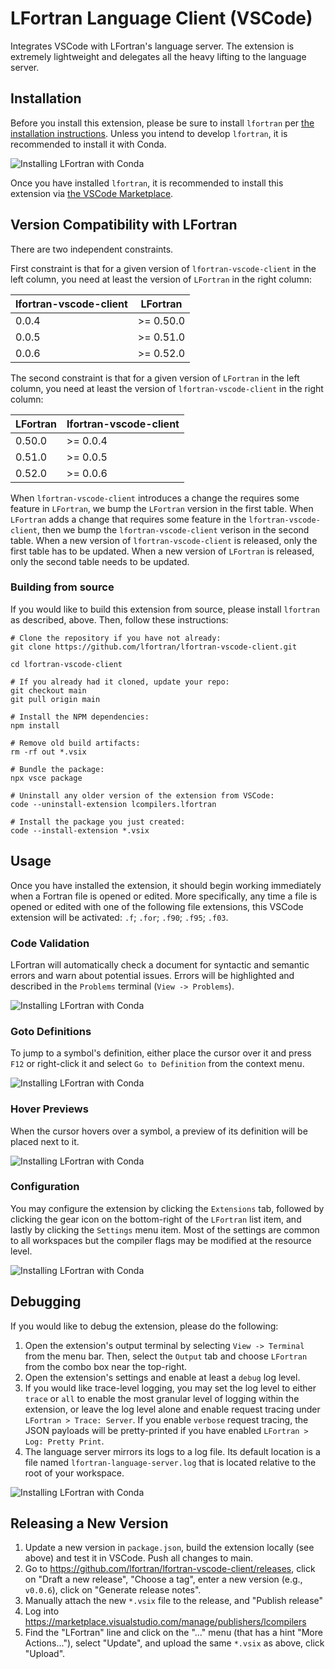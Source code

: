 # LFortran Language Client (VSCode)

Integrates VSCode with LFortran's language server. The extension is extremely
lightweight and delegates all the heavy lifting to the language server.

## Installation

Before you install this extension, please be sure to install `lfortran` per [the
installation instructions](https://docs.lfortran.org/en/installation/). Unless
you intend to develop `lfortran`, it is recommended to install it with Conda.

![Installing LFortran with Conda](https://lfortran.github.io/lfortran-vscode-client/videos/lfortran-vscode-client/installing-lfortran-with-conda.gif)

Once you have installed `lfortran`, it is recommended to install this extension
via [the VSCode
Marketplace](https://marketplace.visualstudio.com/items?itemName=LCompilers.LFortran).

## Version Compatibility with LFortran

There are two independent constraints.

First constraint is that for a given version of `lfortran-vscode-client` in the
left column, you need at least the version of `LFortran` in the right column:

| lfortran-vscode-client | LFortran  |
| ---------------------- | --------- |
| 0.0.4                  | >= 0.50.0 |
| 0.0.5                  | >= 0.51.0 |
| 0.0.6                  | >= 0.52.0 |

The second constraint is that for a given version of `LFortran` in the left
column, you need at least the version of `lfortran-vscode-client` in the right
column:

| LFortran | lfortran-vscode-client |
| -------- | ---------------------- |
| 0.50.0   | >= 0.0.4               |
| 0.51.0   | >= 0.0.5               |
| 0.52.0   | >= 0.0.6               |

When `lfortran-vscode-client` introduces a change the requires some feature in
`LFortran`, we bump the `LFortran` version in the first table. When `LFortran`
adds a change that requires some feature in the `lfortran-vscode-client`, then
we bump the `lfortran-vscode-client` verison in the second table. When a new
version of `lfortran-vscode-client` is released, only the first table has to be
updated. When a new version of `LFortran` is released, only the second table
needs to be updated.


### Building from source

If you would like to build this extension from source, please install `lfortran`
as described, above. Then, follow these instructions:

```shell
# Clone the repository if you have not already:
git clone https://github.com/lfortran/lfortran-vscode-client.git

cd lfortran-vscode-client

# If you already had it cloned, update your repo:
git checkout main
git pull origin main

# Install the NPM dependencies:
npm install

# Remove old build artifacts:
rm -rf out *.vsix

# Bundle the package:
npx vsce package

# Uninstall any older version of the extension from VSCode:
code --uninstall-extension lcompilers.lfortran

# Install the package you just created:
code --install-extension *.vsix
```

## Usage

Once you have installed the extension, it should begin working immediately when
a Fortran file is opened or edited. More specifically, any time a file is opened
or edited with one of the following file extensions, this VSCode extension will
be activated: `.f`; `.for`; `.f90`; `.f95`; `.f03`.

### Code Validation

LFortran will automatically check a document for syntactic and semantic errors
and warn about potential issues. Errors will be highlighted and described in the
`Problems` terminal (`View -> Problems`).

![Installing LFortran with Conda](https://lfortran.github.io/lfortran-vscode-client/videos/lfortran-vscode-client/document-validation.gif)

### Goto Definitions

To jump to a symbol's definition, either place the cursor over it and press
`F12` or right-click it and select `Go to Definition` from the context menu.

![Installing LFortran with Conda](https://lfortran.github.io/lfortran-vscode-client/videos/lfortran-vscode-client/goto-definition.gif)

### Hover Previews

When the cursor hovers over a symbol, a preview of its definition will be placed
next to it.

![Installing LFortran with Conda](https://lfortran.github.io/lfortran-vscode-client/videos/lfortran-vscode-client/hover-previews.gif)

### Configuration

You may configure the extension by clicking the `Extensions` tab, followed by
clicking the gear icon on the bottom-right of the `LFortran` list item, and
lastly by clicking the `Settings` menu item. Most of the settings are common to
all workspaces but the compiler flags may be modified at the resource level.

![Installing LFortran with Conda](https://lfortran.github.io/lfortran-vscode-client/videos/lfortran-vscode-client/configuration.gif)

## Debugging

If you would like to debug the extension, please do the following:
1. Open the extension's output terminal by selecting `View -> Terminal` from the
   menu bar. Then, select the `Output` tab and choose `LFortran` from the combo
   box near the top-right.
2. Open the extension's settings and enable at least a `debug` log level.
3. If you would like trace-level logging, you may set the log level to either
   `trace` or `all` to enable the most granular level of logging within the
   extension, or leave the log level alone and enable request tracing under
   `LFortran > Trace: Server`. If you enable `verbose` request tracing, the JSON
   payloads will be pretty-printed if you have enabled `LFortran > Log: Pretty
   Print`.
4. The language server mirrors its logs to a log file. Its default location is a
   file named `lfortran-language-server.log` that is located relative to the
   root of your workspace.

![Installing LFortran with Conda](https://lfortran.github.io/lfortran-vscode-client/videos/lfortran-vscode-client/debugging.gif)


## Releasing a New Version

1. Update a new version in `package.json`, build the extension locally (see
   above) and test it in VSCode. Push all changes to main.
2. Go to https://github.com/lfortran/lfortran-vscode-client/releases, click on
   "Draft a new release", "Choose a tag", enter a new version (e.g., `v0.0.6`),
   click on "Generate release notes".
3. Manually attach the new `*.vsix` file to the release, and "Publish release"
4. Log into https://marketplace.visualstudio.com/manage/publishers/lcompilers
5. Find the "LFortran" line and click on the "..." menu (that has a hint "More
   Actions..."), select "Update", and upload the same `*.vsix` as above, click
   "Upload".
